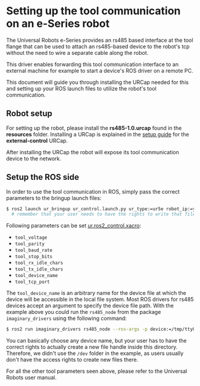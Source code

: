 # Setting up the tool communication on an e-Series robot
The Universal Robots e-Series provides an rs485 based interface at the tool flange that can be used
to attach an rs485-based device to the robot's tcp without the need to wire a separate cable along
the robot.

This driver enables forwarding this tool communication interface to an external machine for example
to start a device's ROS driver on a remote PC.

This document will guide you through installing the URCap needed for this and setting up your ROS
launch files to utilize the robot's tool communication.

## Robot setup
For setting up the robot, please install the **rs485-1.0.urcap** found in the **resources** folder.
Installing a URCap is explained in the [setup guide](install_urcap_e_series.md) for the **external-control** URCap.

After installing the URCap the robot will expose its tool communication device to the network.

## Setup the ROS side
In order to use the tool communication in ROS, simply pass the correct parameters to the bringup
launch files:

```bash
$ ros2 launch ur_bringup ur_control.launch.py ur_type:=ur5e robot_ip:=yyy.yyy.yyy.yyy use_tool_communication:=true use_fake_hardware:=false launch_rviz:=false
  # remember that your user needs to have the rights to write that file handle to /tmp/ttyUR
```

Following parameters can be set [ur.ros2_control.xacro](../../ur_description/urdf/ur.ros2_control.xacro):
- `tool_voltage`
- `tool_parity`
- `tool_baud_rate`
- `tool_stop_bits`
- `tool_rx_idle_chars`
- `tool_tx_idle_chars`
- `tool_device_name`
- `tool_tcp_port`

The `tool_device_name` is an arbitrary name for the device file at which the device will be
accessible in the local file system. Most ROS drivers for rs485 devices accept an argument to
specify the device file path. With the example above you could run the `rs485_node` from the package
`imaginary_drivers` using the following command:

```bash
$ ros2 run imaginary_drivers rs485_node --ros-args -p device:=/tmp/ttyUR

```

You can basically choose any device name, but your user has to have the correct rights to actually
create a new file handle inside this directory. Therefore, we didn't use the `/dev` folder in the
example, as users usually don't have the access rights to create new files there.

For all the other tool parameters seen above, please refer to the Universal Robots user manual.
